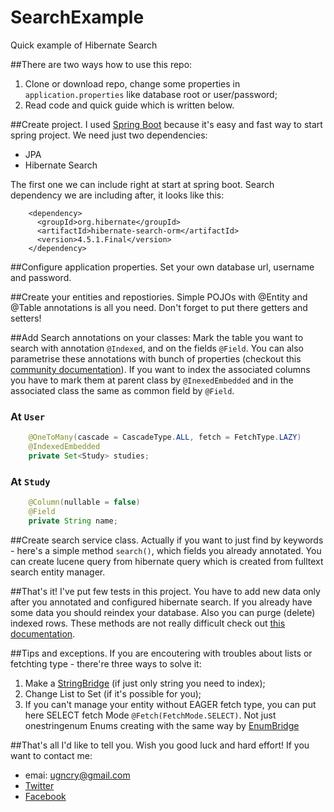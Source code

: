 # SearchExample
Quick example of Hibernate Search

##There are two ways how to use this repo:
  1. Clone or download repo, change some properties in `application.properties` like database root or user/password;
  2. Read code and quick guide which is written below.

##Create project.
I used [Spring Boot](http://start.spring.io/) because it's easy and fast way to start spring project. We need just two dependencies:
* JPA
* Hibernate Search

The first one we can include right at start at spring boot. Search dependency we are including after, it looks like this:
```
    <dependency>
      <groupId>org.hibernate</groupId>
      <artifactId>hibernate-search-orm</artifactId>
      <version>4.5.1.Final</version>
    </dependency>
```

##Configure application properties.
Set your own database url, username and password.

##Create your entities and repostiories.
Simple POJOs with @Entity and @Table annotations is all you need. Don't forget to put there getters and setters!

##Add Search annotations on your classes:
Mark the table you want to search with annotation `@Indexed`, and on the fields `@Field`. You can also parametrise these annotations with bunch of properties (checkout this [community documentation](https://docs.jboss.org/hibernate/stable/search/reference/en-US/html_single/#_defining_fields_for_indexing)).
If you want to index the associated columns you have to mark them at parent class by `@InexedEmbedded` and in the associated class the same as common field by `@Field`.

### At `User` 
```java
    @OneToMany(cascade = CascadeType.ALL, fetch = FetchType.LAZY)
    @IndexedEmbedded
    private Set<Study> studies;
```

### At `Study`
```java
    @Column(nullable = false)
    @Field
    private String name;
```

##Create search service class.
Actually if you want to just find by keywords - here's a simple method `search()`, which fields you already annotated. You can create lucene query from hibernate query which is created from fulltext search entity manager.

##That's it! 
I've put few tests in this project. You have to add new data only after you annotated and configured hibernate search. If you already have some data you should reindex your database. Also you can purge (delete) indexed rows. These methods are not really difficult check out [this documentation](https://docs.jboss.org/hibernate/search/3.2/reference/en/html/manual-index-changes.html). 

##Tips and exceptions.
If you are encoutering with troubles about lists or fetchting type - there're three ways to solve it:
  1. Make a [StringBridge](https://docs.jboss.org/hibernate/search/4.1/api/org/hibernate/search/bridge/builtin/StringBridge.html) (if just only string you need to index);
  2. Change List to Set (if it's possible for you);
  3. If you can't manage your entity without EAGER fetch type, you can put here SELECT fetch Mode `@Fetch(FetchMode.SELECT)`.
Not just onestringenum Enums creating with the same way by [EnumBridge](https://docs.jboss.org/hibernate/search/4.1/api/org/hibernate/search/bridge/builtin/EnumBridge.html)

##That's all I'd like to tell you. Wish you good luck and hard effort!
If you want to contact me: 
  * emai: ugncry@gmail.com
  * [Twitter](https://twitter.com/ugncry)
  * [Facebook](https://www.facebook.com/eugene.cryshtal)
  
